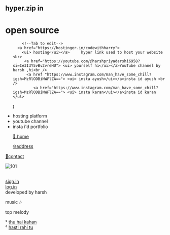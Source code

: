 <!DOCTYPE html>
<html lang="en">
<head>
  <meta charset="UTF-8">
  <meta http-equiv="X-UA-Compatible" content="IE=Edge">
  <meta name="viewport" content="width=device-width, initial-scale=1">
 <link rel="cyreal" href="https://fonts.google.com/specimen/Playfair+Display">
 
  <title>HTML</title>
  
  <!-- HTML -->
  

  <!-- Custom Styles -->
  <link rel="stylesheet" href="style.css">
</head>

<body>
  
  <h2>
    hyper.zip in 
  </h2>
  <h1>open source </h1>
<nav>
  <div>
    <ul>
    
        <!--Tab to edit-->
      <a href="https://hostinger.in/codewithharry">
        <ui> hosting</ui></a>     hyper link used to host your website <br>
         <a href="https://youtube.com/@harshpriyadarshi6958?si=Ie3I3Y5vBv2vreHU"> <ui> yourself hi</ui></a>YouTube channel by harsh ,hi<br />
          <a href "https://www.instagram.com/man_have_some_chill?igsh=MzRlODBiNWFlZA=="> <ui> insta ayush</ui></a>insta id ayush <br />
             <a href="https://www.instagram.com/man_have_some_chill?igsh=MzRlODBiNWFlZA=="> <ui> insta karan</ui></a>insta id karan
    </ul>
<marquee behavior="bolt" direction="right"><img src="/download.jpeg" alt="ooog"></marquee>
  </div>
</nav>
<ul>
   <li> hosting platform </li> <li>youtube channel </li> <li>insta i'd portfolio 
    <!--Tab to edit-->
  </li>

  </ul>
</ul>
<nav
class="harsh ">  <a href="http://localhost:7700/index.html"> <ul> 🌃 home</ul></a>
    <a href="https://www.google.com/maps"><ul>🌐address </ul></a>
<a href="https://www.snapchat.com/add/harsh_priya9514?share_id=CqZLcGiiM54&locale=en-GB" <ul>
💬contact</a>
</ul>
  
</ul>
 
</nav>

  <img src="/images (1).jpeg" alt="101"> <br>
    <!--Tab to edit-->
  </br>

<a href="#">sign.in</a><br />
<a href="#">log.in</a> <br />
developed by harsh <p> </p>
  <script src="maian.js"></script>
music 🎶 <p></p>
top melody <p></p>
° <a href="https://www.youtube.com/watch?v=AX6OrbgS8lI">thu hai kahan</a><br />
° <a href="https://youtube.com/watch?v=UyoDdroSXXs">hasti rahi tu</a>
</body>
</html>